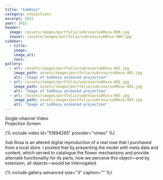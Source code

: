 ```yaml
---
title: "SubRosa"
category: exhibitions
excerpt: 2012
year: 2012
header:
  image: /assets/images/portfolio/subrosa/subRosa-000.jpg
  teaser: /assets/images/portfolio/subrosa/subRosa-000.jpg
sidebar:
  - title:
    image:
    image_alt:
    text:
gallery:
  - url: /assets/images/portfolio/subrosa/subRosa-001.jpg
    image_path: assets/images/portfolio/subrosa/subRosa-001.jpg
    alt: "Image of SubRosa animated projection"
  - url: /assets/images/portfolio/subrosa/subRosa-002.jpg
    image_path: assets/images/portfolio/subrosa/subRosa-002.jpg
    alt: "Image of SubRosa animated projection"
  - url: /assets/images/portfolio/subrosa/subRosa-003.jpg
    image_path: assets/images/portfolio/subrosa/subRosa-003.jpg
    alt: "Image of SubRosa animated projection"
---
```

Single-channel Video  
Projection Screen  

{% include video id="51894265" provider="vimeo" %}

Sub Rosa is an altered digital reproduction of a real rose that I purchased from a local store. I posited that by presenting the model with meta data and content, which served to catalogue the flower mechanisms and provide alternate functionality for its parts, how we perceive this object—and by extension, all objects—would be interrogated.

{% include gallery-advanced size="3" caption="" %}
